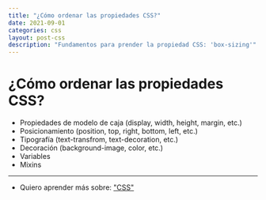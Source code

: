 ```yaml
---
title: "¿Cómo ordenar las propiedades CSS?"
date: 2021-09-01
categories: css
layout: post-css
description: "Fundamentos para prender la propiedad CSS: 'box-sizing'"
---
```


# ¿Cómo ordenar las propiedades CSS?

- Propiedades de modelo de caja (display, width, height, margin, etc.)
- Posicionamiento (position, top, right, bottom, left, etc.)
- Tipografía (text-transfrom, text-decoration, etc.)
- Decoración (background-image, color, etc.)
- Variables
- Mixins

***

- Quiero aprender más sobre: ["CSS"](../00/css)
